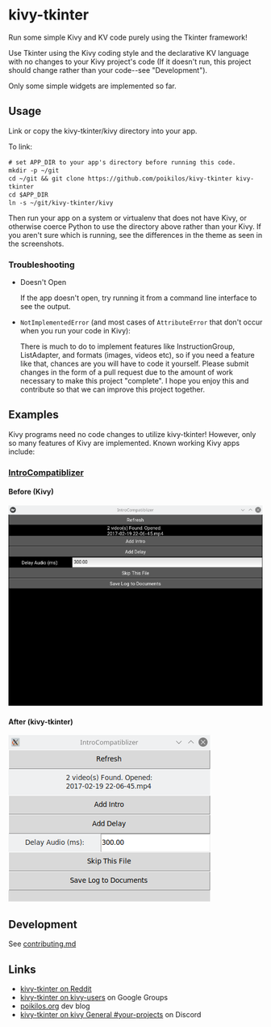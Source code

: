 # kivy-tkinter
Run some simple Kivy and KV code purely using the Tkinter framework!

Use Tkinter using the Kivy coding style and the declarative KV language
with no changes to your Kivy project's code (If it doesn't run, this
project should change rather than your code--see "Development").

Only some simple widgets are implemented so far.


## Usage
Link or copy the kivy-tkinter/kivy directory into your app.

To link:
```
# set APP_DIR to your app's directory before running this code.
mkdir -p ~/git
cd ~/git && git clone https://github.com/poikilos/kivy-tkinter kivy-tkinter
cd $APP_DIR
ln -s ~/git/kivy-tkinter/kivy
```

Then run your app on a system or virtualenv that does not have Kivy, or
otherwise coerce Python to use the directory above rather than your
Kivy. If you aren't sure which is running, see the differences in the
theme as seen in the screenshots.

### Troubleshooting
- Doesn't Open

  If the app doesn't open, try running it from a command line interface
  to see the output.

- `NotImplementedError` (and most cases of `AttributeError` that don't
  occur when you run your code in Kivy):

  There is much to do to implement features like InstructionGroup,
  ListAdapter, and formats (images, videos etc), so if you need a
  feature like that, chances are you will have to code it yourself.
  Please submit changes in the form of a pull request due to the amount
  of work necessary to make this project "complete". I hope you enjoy
  this and contribute so that we can improve this project together.


## Examples
Kivy programs need no code changes to utilize kivy-tkinter! However,
only so many features of Kivy are implemented. Known working Kivy
apps include:

### [IntroCompatiblizer](https://github.com/poikilos/IntroCompatiblizer)

#### Before (Kivy)
![IntroCompatiblizer before](doc/images/IntroCompatiblizer-before.png)

#### After (kivy-tkinter)
![IntroCompatiblizer after](doc/images/IntroCompatiblizer-after.png)

## Development
See [contributing.md](contributing.md)

## Links
- [kivy-tkinter on Reddit](https://www.reddit.com/r/kivy/comments/kqh0gl/kivytkinter_a_wip_compatibility_layer_to_run_kivy/)
- [kivy-tkinter on kivy-users](https://groups.google.com/g/kivy-users/c/um19B__0ArU) on Google Groups
- [poikilos.org](https://poikilos.org) dev blog
- [kivy-tkinter on kivy General #your-projects](https://discord.com/channels/423249981340778496/498526835337068581/795768163932569652) on Discord
